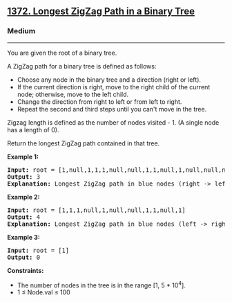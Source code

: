 <h2><a href="https://leetcode.com/problems/longest-zigzag-path-in-a-binary-tree">1372. Longest ZigZag Path in a Binary Tree</a></h2>
<h3>Medium</h3>
<hr>
<p>You are given the root of a binary tree.</p>
<p>A ZigZag path for a binary tree is defined as follows:</p>
<ul>
<li>Choose any node in the binary tree and a direction (right or left).</li>
<li>If the current direction is right, move to the right child of the current node; otherwise, move to the left child.</li>
<li>Change the direction from right to left or from left to right.</li>
<li>Repeat the second and third steps until you can't move in the tree.</li>
</ul>
<p>Zigzag length is defined as the number of nodes visited - 1. (A single node has a length of 0).</p>
<p>Return the longest ZigZag path contained in that tree.</p>

<p><strong>Example 1:</strong></p>
<pre>
<strong>Input:</strong> root = [1,null,1,1,1,null,null,1,1,null,1,null,null,null,1]
<strong>Output:</strong> 3
<strong>Explanation:</strong> Longest ZigZag path in blue nodes (right -> left -> right).
</pre>

<p><strong>Example 2:</strong></p>
<pre>
<strong>Input:</strong> root = [1,1,1,null,1,null,null,1,1,null,1]
<strong>Output:</strong> 4
<strong>Explanation:</strong> Longest ZigZag path in blue nodes (left -> right -> left -> right).
</pre>

<p><strong>Example 3:</strong></p>
<pre>
<strong>Input:</strong> root = [1]
<strong>Output:</strong> 0
</pre>

<p><strong>Constraints:</strong></p>
<ul>
<li>The number of nodes in the tree is in the range [1, 5 * 10<sup>4</sup>].</li>
<li>1 ≤ Node.val ≤ 100</li>
</ul>
